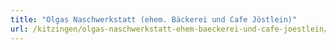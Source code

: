 ```yaml
---
title: "Olgas Naschwerkstatt (ehem. Bäckerei und Cafe Jöstlein)"
url: /kitzingen/olgas-naschwerkstatt-ehem-baeckerei-und-cafe-joestlein/
---
```

